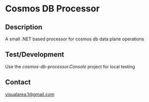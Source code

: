 # Cosmos DB Processor

## Description
A small .NET based processor for cosmos db data plane operations

## Test/Development
Use the *cosmos-db-processor.Console* project for local testing

## Contact
[visualarea.1@gmail.com](mailto:visualarea.1@gmail.com)